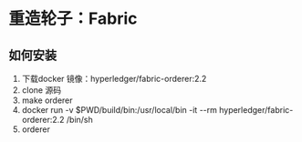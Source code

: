# 重造轮子：Fabric

## 如何安装

1. 下载docker 镜像：hyperledger/fabric-orderer:2.2
2. clone 源码
3. make orderer
4. docker run -v $PWD/build/bin:/usr/local/bin  -it --rm hyperledger/fabric-orderer:2.2 /bin/sh
5. orderer
